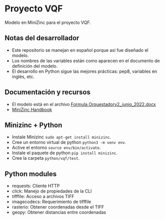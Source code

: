 # Proyecto VQF

Modelo en MiniZinc para el proyecto VQF.

## Notas del desarrollador

* Este repositorio se manejan en español porque así fue diseñado el modelo.
* Los nombres de las variables están como aparecen en el documento de definición del modelo.
* El desarrollo en Python sigue las mejores prácticas: pep8, variables en inglés, etc.

## Documentación y recursos

* El modelo está en el archivo [Formula Orquestadorv2_junio_2022.docx](./docs/Formula%20Orquestadorv2_junio_2022.docx)
* [MiniZinc Handbook](https://www.minizinc.org/doc-2.6.4/en/index.html)

## Minizinc + Python

* Instale Minizinc `sudo apt-get install minizinc`.
* Cree un entorno virtual de python `python3 -m venv env`.
* Active el entorno `source env/bin/activate`.
* Instale el paquete de python `pip install minizinc`.
* Cree la carpeta `python/vqf/test`.

## Python modules
* requests: Cliente HTTP
* click: Manejo de propiedades de la CLI
* tifffile: Acceso a archivos TIFF
* imagecodecs: Requerimiento de tifffile
* rasterio: Obtener coordenadas desde el TIFF
* geopy: Obtener distancias entre coordenadas
